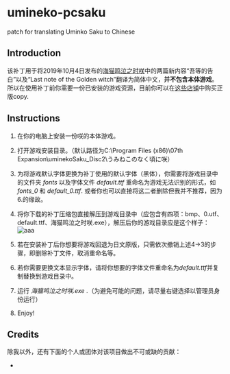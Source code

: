 # umineko-pcsaku
patch for translating Uminko Saku to Chinese

## Introduction

  该补丁用于将2019年10月4日发布的[海猫鸣泣之时咲](https://07th-expansion.net/umi_gensaku)中的两篇新内容“吾等的告白”以及“Last note of the Golden witch”翻译为简体中文，**并不包含本体游戏**。所以在使用补丁前你需要一份已安装的游戏资源，目前你可以在[这些店铺](https://07th-expansion.net/archives/4041)中购买正版copy.

## Instructions

  1. 在你的电脑上安装一份咲的本体游戏。
  2. 打开游戏安装目录。（默认路径为C:\Program Files (x86)\07th Expansion\uminekoSaku_Disc2\うみねこのなく頃に咲）
  3. 为将游戏默认字体更换为补丁使用的默认字体（黑体），你需要将游戏目录中的文件夹 *fonts* 以及字体文件 *default.ttf* 重命名为游戏无法识别的形式，如 *fonts_0* 和 *default_0.ttf*. 或者你也可以直接将这二者删除但我并不推荐，因为6.的缘故。
  4. 将你下载的补丁压缩包直接解压到游戏目录中（应包含有四项：bmp、0.utf、default.ttf、海猫鸣泣之时咲.exe），解压后你的游戏目录应是这个样子：
![aaa](https://github.com/yuzuyukino/umineko-pcsaku/assets/158812289/e6e3ae14-21b9-45d9-9bab-baaaf347a086)

  5. 若在安装补丁后你想要将游戏回退为日文原版，只需依次撤销上述4->3的步骤，即删除补丁文件，取消重命名等。
  6. 若你需要更换文本显示字体，请将你想要的字体文件重命名为*default.ttf*并复制替换到游戏目录中。
  7. 运行 *海猫鸣泣之时咲.exe* .（为避免可能的问题，请尽量右键选择以管理员身份运行）
  8. Enjoy! 
  
## Credits

  除我以外，还有下面的个人或团体对该项目做出不可或缺的贡献：
  
  - 
  

